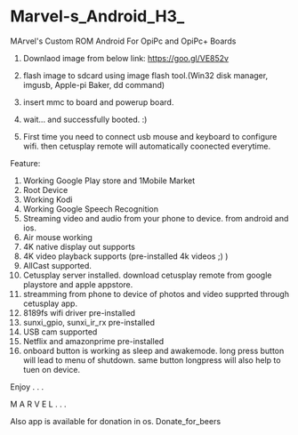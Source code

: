 # Marvel-s_Android_H3_
MArvel's Custom ROM Android For OpiPc and OpiPc+  Boards


1. Downlaod image from below link:
   https://goo.gl/VE852v
   
2. flash image to sdcard using image flash tool.(Win32 disk manager, imgusb, Apple-pi Baker, dd command)

3. insert mmc to board and powerup board.

4. wait... and successfully booted. :)

5. First time you need to connect usb mouse and keyboard to configure wifi. then cetusplay remote will automatically coonected         everytime.

Feature:

1.  Working Google Play store and 1Mobile Market
2.  Root Device
3.  Working Kodi
4.  Working Google Speech Recognition 
5.  Streaming video and audio from your phone to device. from android and ios.
6.  Air mouse working
7.  4K native display out supports
8.  4K video playback supports (pre-installed 4k videos ;) )
9.  AllCast supported.
10. Cetusplay server installed. download cetusplay remote from google playstore and apple appstore.
11. streamming from phone to device of photos and video supprted through cetusplay app.
12. 8189fs wifi driver pre-installed
13. sunxi_gpio, sunxi_ir_rx pre-installed
14. USB cam supported
15. Netflix and amazonprime pre-installed
16. onboard button is working as sleep and awakemode. long press button will lead to menu of shutdown. same button longpress will also help to tuen on device.

Enjoy . . . 

M A R V E L . . .



Also app is available for donation in os.
Donate_for_beers 
